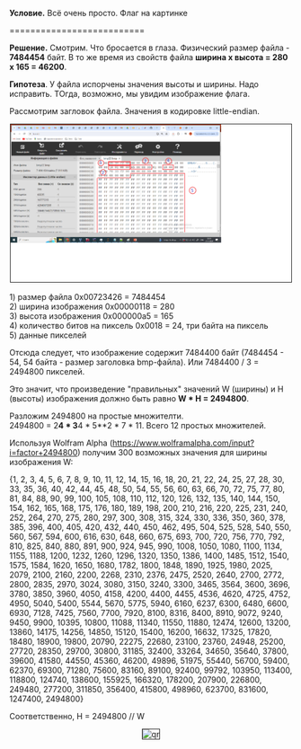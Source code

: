 **Условие.** Всё очень просто. Флаг на картинке

==========================

**Решение.** Смотрим. Что бросается в глаза. Физический размер файла - **7484454** байт. В то же время из свойств файла **ширина х высота = 280 х 165 = 46200**. 

**Гипотеза**. У файла испорчены значения высоты и ширины. Надо исправить. ТОгда, возможно, мы увидим изображение флага.

Рассмотрим загловок файла. Значения в кодировке little-endian.
<p align="center">
 <img width="500px" src="../../img/EasyFlag-01.png" alt="qr" border="1"/>
</p>
1) размер файла 0x00723426 = 7484454<br>
2) ширина изображения 0x00000118 = 280<br>
3) высота изображения 0x000000a5 = 165<br>
4) количество битов на пиксель 0x0018 = 24, три байта на пиксель<br>
5) данные пикселей


Отсюда следует, что изображение содержит  7484400 байт (7484454 - 54, 54 байта - размер заголовка bmp-файла). Или 7484400 / 3 = 2494800 пикселей. 

Это значит, что произведение "правильных" значений W (ширины) и H (высоты) изображения должно быть равно **W * H = 2494800**.

Разложим 2494800 на простые множителти.<br>
2494800 = 2**4 * 3**4 * 5**2 * 7 * 11. Всего 12 простых множителей.

Используя Wolfram Alpha (https://www.wolframalpha.com/input?i=factor+2494800) получим 300 возможных значения для ширины изображения W:

{1, 2, 3, 4, 5, 6, 7, 8, 9, 10, 11, 12, 14, 15, 16, 18, 20, 21, 22, 24, 25, 27, 28, 30, 33, 35, 36, 40, 42, 44, 45, 48, 50, 54, 55, 56, 60, 63, 66, 70, 72, 75, 77, 80, 81, 84, 88, 90, 99, 100, 105, 108, 110, 112, 120, 126, 132, 135, 140, 144, 150, 154, 162, 165, 168, 175, 176, 180, 189, 198, 200, 210, 216, 220, 225, 231, 240, 252, 264, 270, 275, 280, 297, 300, 308, 315, 324, 330, 336, 350, 360, 378, 385, 396, 400, 405, 420, 432, 440, 450, 462, 495, 504, 525, 528, 540, 550, 560, 567, 594, 600, 616, 630, 648, 660, 675, 693, 700, 720, 756, 770, 792, 810, 825, 840, 880, 891, 900, 924, 945, 990, 1008, 1050, 1080, 1100, 1134, 1155, 1188, 1200, 1232, 1260, 1296, 1320, 1350, 1386, 1400, 1485, 1512, 1540, 1575, 1584, 1620, 1650, 1680, 1782, 1800, 1848, 1890, 1925, 1980, 2025, 2079, 2100, 2160, 2200, 2268, 2310, 2376, 2475, 2520, 2640, 2700, 2772, 2800, 2835, 2970, 3024, 3080, 3150, 3240, 3300, 3465, 3564, 3600, 3696, 3780, 3850, 3960, 4050, 4158, 4200, 4400, 4455, 4536, 4620, 4725, 4752, 4950, 5040, 5400, 5544, 5670, 5775, 5940, 6160, 6237, 6300, 6480, 6600, 6930, 7128, 7425, 7560, 7700, 7920, 8100, 8316, 8400, 8910, 9072, 9240, 9450, 9900, 10395, 10800, 11088, 11340, 11550, 11880, 12474, 12600, 13200, 13860, 14175, 14256, 14850, 15120, 15400, 16200, 16632, 17325, 17820, 18480, 18900, 19800, 20790, 22275, 22680, 23100, 23760, 24948, 25200, 27720, 28350, 29700, 30800, 31185, 32400, 33264, 34650, 35640, 37800, 39600, 41580, 44550, 45360, 46200, 49896, 51975, 55440, 56700, 59400, 62370, 69300, 71280, 75600, 83160, 89100, 92400, 99792, 103950, 113400, 118800, 124740, 138600, 155925, 166320, 178200, 207900, 226800, 249480, 277200, 311850, 356400, 415800, 498960, 623700, 831600, 1247400, 2494800}

Соответственно, H = 2494800 // W

<p align="center">
 <img width="500px" src="../../img/EasyFlag-02.bmp" alt="qr" border="1"/>
</p>


